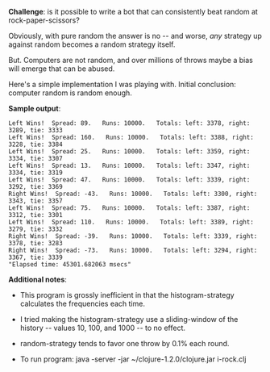 **Challenge**: is it possible to write a bot that can consistently beat random at
rock-paper-scissors?

Obviously, with pure random the answer is no -- and worse, *any* strategy up
against random becomes a random strategy itself.

But.  Computers are not random, and over millions of throws maybe a bias will
emerge that can be abused.

Here's a simple implementation I was playing with.  Initial conclusion:
computer random is random enough.

**Sample output**:

    Left Wins!  Spread: 89.   Runs: 10000.   Totals: left: 3378, right: 3289, tie: 3333
    Left Wins!  Spread: 160.   Runs: 10000.   Totals: left: 3388, right: 3228, tie: 3384
    Left Wins!  Spread: 25.   Runs: 10000.   Totals: left: 3359, right: 3334, tie: 3307
    Left Wins!  Spread: 13.   Runs: 10000.   Totals: left: 3347, right: 3334, tie: 3319
    Left Wins!  Spread: 47.   Runs: 10000.   Totals: left: 3339, right: 3292, tie: 3369
    Right Wins!  Spread: -43.   Runs: 10000.   Totals: left: 3300, right: 3343, tie: 3357
    Left Wins!  Spread: 75.   Runs: 10000.   Totals: left: 3387, right: 3312, tie: 3301
    Left Wins!  Spread: 110.   Runs: 10000.   Totals: left: 3389, right: 3279, tie: 3332
    Right Wins!  Spread: -39.   Runs: 10000.   Totals: left: 3339, right: 3378, tie: 3283
    Right Wins!  Spread: -73.   Runs: 10000.   Totals: left: 3294, right: 3367, tie: 3339
    "Elapsed time: 45301.682063 msecs"

**Additional notes**:

- This program is grossly inefficient in that the histogram-strategy
  calculates the frequencies each time.

- I tried making the histogram-strategy use a sliding-window of the history
  -- values 10, 100, and 1000 -- to no effect.

- random-strategy tends to favor one throw by 0.1% each round.

- To run program: java -server -jar ~/clojure-1.2.0/clojure.jar i-rock.clj


